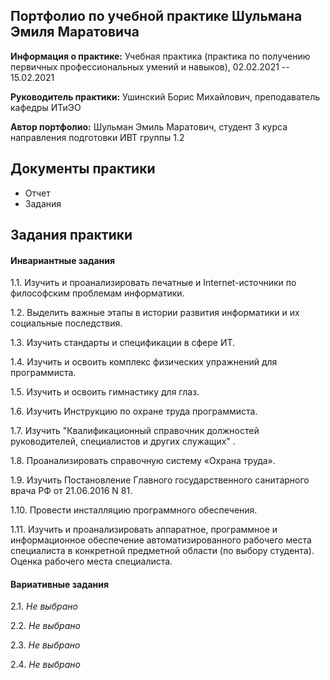 ## Портфолио по учебной практике Шульмана Эмиля Маратовича

**Информация о практике:** Учебная практика (практика по получению первичных профессиональных умений и навыков), 02.02.2021 -- 15.02.2021

**Руководитель практики:** Ушинский Борис Михайлович, преподаватель кафедры ИТиЭО

**Автор портфолио:** Шульман Эмиль Маратович, студент 3 курса направления подготовки ИВТ группы 1.2

## Документы практики

- Отчет
- Задания

## Задания практики

#### Инвариантные задания

1.1. Изучить и проанализировать печатные и Internet-источники по философским проблемам информатики.

1.2. Выделить важные этапы в истории развития информатики и их социальные последствия.

1.3. Изучить стандарты и спецификации в сфере ИТ.

1.4. Изучить и освоить комплекс физических упражнений для программиста.

1.5. Изучить и освоить гимнастику для глаз.

1.6. Изучить Инструкцию по охране труда программиста.

1.7. Изучить "Квалификационный справочник должностей руководителей, специалистов и других служащих" .

1.8. Проанализировать справочную систему «Охрана труда».

1.9. Изучить Постановление Главного государственного санитарного врача РФ от 21.06.2016 N 81.

1.10. Провести инсталляцию программного обеспечения.

1.11. Изучить и проанализировать аппаратное, программное и информационное обеспечение автоматизированного рабочего места специалиста в конкретной предметной области (по выбору студента). Оценка рабочего места специалиста.

#### Вариативные задания
2.1. *Не выбрано*

2.2. *Не выбрано*

2.3. *Не выбрано*

2.4. *Не выбрано*
